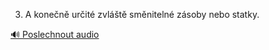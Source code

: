 
3. A konečně určité zvláště směnitelné zásoby nebo statky.

[🔊 Poslechnout audio](/data/7-paragraphs/audio/chapter_85/para_013-3-A-konen-urit-zvlt-smniteln-zsoby-nebo.mp3)
